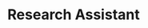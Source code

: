 ---
name: Andrew Festa 
title: Research Assistant
picture: /assets/images/team/andrew.png
email: festaa@oregonstate.edu
webpage: https://www.linkedin.com/in/andrew-festa
start_date: 2021-09-01 00:00:00 +0530
#categories: research

excerpt: "Penatibus et magnis dis parturient montes nascetur ridiculus mus mauris. Mattis enim ut tellus elementum sagittis vitae et leo. Faucibus et molestie ac feugiat sed lectus vestibulum mattis ullamcorper."

loadScripts: false
scripts: []
---